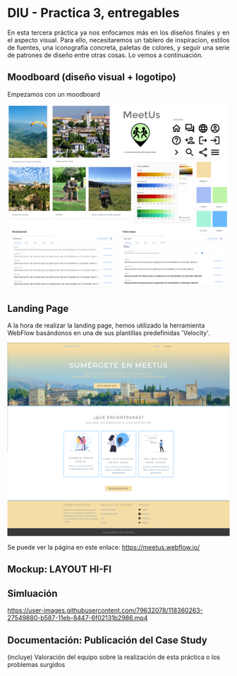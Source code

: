 # DIU - Practica 3, entregables
<p align="justify"> En esta tercera práctica ya nos enfocamos más en los diseños finales y en el aspecto visual. Para ello, necesitaremos un tablero de inspiracion, estilos de fuentes, una iconografía concreta, paletas de colores, y seguir una serie de patrones de diseño entre otras cosas. Lo vemos a continuación. </p> 


## Moodboard (diseño visual + logotipo)   
<p align="justify"> Empezamos con un moodboard </p> 

![Moodboard](moodboard.PNG)


## Landing Page
A la hora de realizar la landing page, hemos utilizado la herramienta WebFlow basándonos en una de sus plantillas predefinidas 'Velocity'.

![Landing_Page](landing_page.png)

Se puede ver la página en este enlace:
https://meetus.webflow.io/


## Mockup: LAYOUT HI-FI

## Simluación


https://user-images.githubusercontent.com/79632078/118360263-27549880-b587-11eb-8447-6f02131b2986.mp4



## Documentación: Publicación del Case Study


(incluye) Valoración del equipo sobre la realización de esta práctica o los problemas surgidos
 
